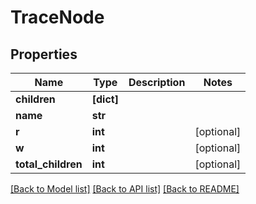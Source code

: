 # TraceNode


## Properties

Name | Type | Description | Notes
------------ | ------------- | ------------- | -------------
**children** | **[dict]** |  | 
**name** | **str** |  | 
**r** | **int** |  | [optional] 
**w** | **int** |  | [optional] 
**total_children** | **int** |  | [optional] 

[[Back to Model list]](../#documentation-for-models) [[Back to API list]](../#documentation-for-api-endpoints) [[Back to README]](../)


